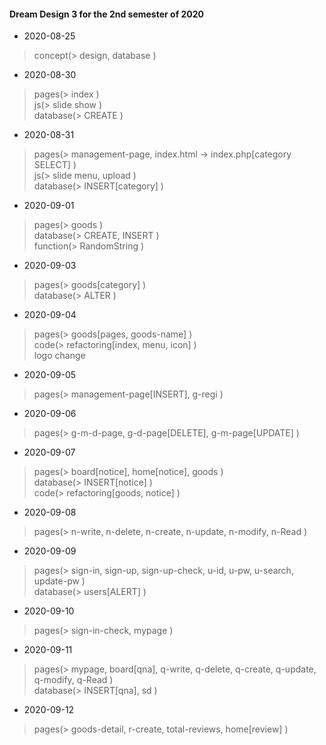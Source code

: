 #### Dream Design 3 for the 2nd semester of 2020 

- 2020-08-25
>concept(> design, database )    

- 2020-08-30
>pages(> index )    
>js(> slide show )    
>database(> CREATE )    

- 2020-08-31
>pages(> management-page, index.html -> index.php[category SELECT] )    
>js(> slide menu, upload )    
>database(> INSERT[category] )    

- 2020-09-01
>pages(> goods )    
>database(> CREATE, INSERT )    
>function(> RandomString )    

- 2020-09-03
>pages(> goods[category] )    
>database(> ALTER )    

- 2020-09-04
>pages(> goods[pages, goods-name] )    
>code(> refactoring[index, menu, icon] )    
>logo change    

- 2020-09-05
>pages(> management-page[INSERT], g-regi )    

- 2020-09-06
>pages(> g-m-d-page, g-d-page[DELETE], g-m-page[UPDATE] )    

- 2020-09-07
>pages(> board[notice], home[notice], goods )    
>database(> INSERT[notice] )    
>code(> refactoring[goods, notice] )    

- 2020-09-08
>pages(> n-write, n-delete, n-create, n-update, n-modify, n-Read )    

- 2020-09-09
>pages(> sign-in, sign-up, sign-up-check, u-id, u-pw, u-search, update-pw )    
>database(> users[ALERT] )    

- 2020-09-10
>pages(> sign-in-check, mypage )    

- 2020-09-11
>pages(> mypage, board[qna], q-write, q-delete, q-create, q-update, q-modify, q-Read )    
>database(> INSERT[qna], sd )    

- 2020-09-12
>pages(> goods-detail, r-create, total-reviews, home[review] )    